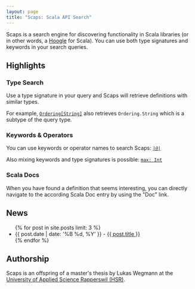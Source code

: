 ```yaml
---
layout: page
title: "Scaps: Scala API Search"
---
```


Scaps is a search engine for discovering functionality in Scala libraries (or in other words, a <a href="https://www.haskell.org/hoogle/">Hoogle</a> for Scala). You can use both type signatures and keywords in your search queries.

## Highlights

<div class="row">
  <div class="col-sm-6 col-md-4">
    <div class="thumbnail">
      <div class="caption">
        <h3>Type Search</h3>
        <p>Use a type signature in your query and Scaps will retrieve definitions with similar types.</p>
        <p>For example, <a href="http://scala-search.org/?q=Ordering%5BString%5D&m=org.scala-lang:scala-library:2.11.6&m=org.scalaz:scalaz-core_2.11:7.1.1"><code>Ordering[String]</code></a> also retrieves <code>Ordering.String</code> which is a subtype of the query type.</p>
      </div>
    </div>
  </div>
  <div class="col-sm-6 col-md-4">
    <div class="thumbnail">
      <div class="caption">
        <h3>Keywords & Operators</h3>
        <p>You can use keywords or operator names to search Scaps: <a href="http://scala-search.org/?q=%7C%40%7C&m=org.scala-lang%3Ascala-library%3A2.11.6&m=org.scalaz%3Ascalaz-core_2.11%3A7.1.1"><code>|@|</code></a></p>
        <p>Also mixing keywords and type signatures is possible: <a href="http://scala-search.org/?q=max%3A+Int&m=org.scala-lang%3Ascala-library%3A2.11.6&m=org.scalaz%3Ascalaz-core_2.11%3A7.1.1"><code>max: Int</code></a></p>
      </div>
    </div>
  </div>
  <div class="col-sm-6 col-md-4">
    <div class="thumbnail">
      <div class="caption">
        <h3>Scala Docs</h3>
        <p>When you have found a definition that seems interesting, you can directly navigate to the according Scala Doc entry by using the "Doc" link.</p>
      </div>
    </div>
  </div>
</div>

## News

<ul>
  {% for post in site.posts limit: 3 %}
  <li>{{ post.date | date: '%B %d, %Y' }} - <a href="{{ post.url }}">{{ post.title }}</a></li>
  {% endfor %}
</ul>

## Authorship

Scaps is an offspring of a master's thesis by Lukas Wegmann at the <a href="http://www.hsr.ch/">University of Applied Science Rapperswil (HSR)</a>.
